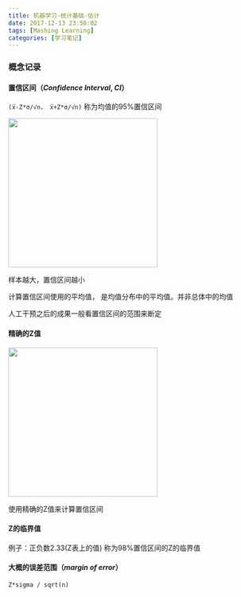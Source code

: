 ```yaml
---
title: 机器学习-统计基础-估计
date: 2017-12-13 23:50:02
tags: [Mashing Learning]
categories: [学习笔记]
---
```

### 概念记录

#### 置信区间（*Confidence Interval*, *CI*）
`(x̅-Z*σ/√n， x̅+Z*σ/√n)` 称为均值的95%置信区间

<img src="../../../../images/article/3D189E95F4D8801F10FFF3B4543A709B.jpg" width="300px">

样本越大，置信区间越小
<!--more-->
计算置信区间使用的平均值， 是均值分布中的平均值。并非总体中的均值

人工干预之后的成果一般看置信区间的范围来断定

#### 精确的Z值

<img src="../../../../images/article/E61CBB6AA1D897FDCF93A3C9B6588316.jpg" width="300px">

使用精确的Z值来计算置信区间 

#### Z的临界值

例子：正负数2.33(Z表上的值) 称为98%置信区间的Z的临界值

#### 大概的误差范围（_margin of error_）
`Z*sigma / sqrt(n) `





